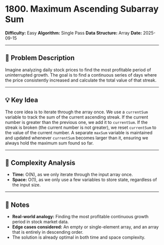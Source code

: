 # 1800. Maximum Ascending Subarray Sum

**Difficulty:** Easy
**Algorithm:** Single Pass
**Data Structure:** Array
**Date:** 2025-09-15

---

## 📝 Problem Description

Imagine analyzing daily stock prices to find the most profitable period of uninterrupted growth. The goal is to find a continuous series of days where the price consistently increased and calculate the total value of that streak.

---

## 💡 Key Idea

The core idea is to iterate through the array once. We use a `currentSum` variable to track the sum of the current ascending streak. If the current number is greater than the previous one, we add it to `currentSum`. If the streak is broken (the current number is not greater), we reset `currentSum` to the value of the current number. A separate `maxSum` variable is maintained and updated whenever `currentSum` becomes larger than it, ensuring we always hold the maximum sum found so far.

---

## 🧮 Complexity Analysis

- **Time:** O(N), as we only iterate through the input array once.
- **Space:** O(1), as we only use a few variables to store state, regardless of the input size.

---

## 📖 Notes

- **Real-world analogy:** Finding the most profitable continuous growth period in stock market data.
- **Edge cases considered:** An empty or single-element array, and an array that is entirely in descending order.
- The solution is already optimal in both time and space complexity.

